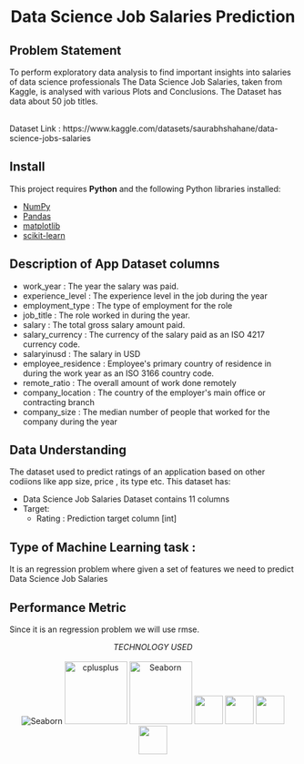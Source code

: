 <div align="center">
<h1>  Data Science Job Salaries Prediction </h>
</div>

## Problem Statement 

To perform exploratory data analysis to find important insights into salaries of data science professionals
The Data Science Job Salaries, taken from Kaggle, is analysed with various Plots and Conclusions. 
The Dataset has data about 50 job titles.

</br>
Dataset Link :  https://www.kaggle.com/datasets/saurabhshahane/data-science-jobs-salaries
</br>

## Install

This project requires **Python** and the following Python libraries installed:

- [NumPy](http://www.numpy.org/)
- [Pandas](http://pandas.pydata.org/)
- [matplotlib](http://matplotlib.org/)
- [scikit-learn](http://scikit-learn.org/stable/)

## Description of App Dataset columns
- work_year : The year the salary was paid.
- experience_level : The experience level in the job during the year
- employment_type : The type of employment for the role
- job_title : The role worked in during the year.
- salary : The total gross salary amount paid.
- salary_currency : The currency of the salary paid as an ISO 4217 currency code.
- salaryinusd : The salary in USD
- employee_residence : Employee's primary country of residence in during the work year as an ISO 3166 country code.
- remote_ratio : The overall amount of work done remotely
- company_location : The country of the employer's main office or contracting branch
- company_size : The median number of people that worked for the company during the year

## Data Understanding
The dataset used to predict ratings of an application based on other codiions like app size, price , its type etc. This dataset has:
- Data Science Job Salaries Dataset contains 11 columns
- Target:
    - Rating : Prediction target column [int]


## Type of Machine Learning task : 
It is an regression problem where given a set of features we need to predict Data Science Job Salaries

## Performance Metric
Since it is an regression problem we will use  rmse.


<div align="center">
<i>TECHNOLOGY USED </i><br>
</BR>
<a target="_blank"><img src="https://img.shields.io/badge/Python-FFD43B?style=for-the-badge&logo=python&logoColor=darkgreen" alt="Seaborn"/></a>
<a target="_blank"><img src="https://matplotlib.org/_static/logo2_compressed.svg" alt="cplusplus" width="110"/></a>
<a target="_blank"><img src="https://seaborn.pydata.org/_static/logo-wide-lightbg.svg" alt="Seaborn"width="110"/></a>
<a target="_blank"> <img height="50" src="https://upload.wikimedia.org/wikipedia/commons/7/7e/Spyder_logo.svg"></a>
<a target="_blank"><img height="50" src="https://www.vectorlogo.zone/logos/jupyter/jupyter-ar21.svg"></a>
<a> <img height="50" src="https://upload.wikimedia.org/wikipedia/commons/thumb/e/ed/Pandas_logo.svg/768px-Pandas_logo.svg.png"> </a>
<a>  <img height="50" src="https://seeklogo.com/images/S/scikit-learn-logo-8766D07E2E-seeklogo.com.png"> </a>
  
</div>